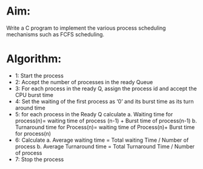 # Aim:
Write a C program to implement the various process scheduling mechanisms such as FCFS
scheduling.

# Algorithm:
- 1: Start the process
- 2: Accept the number of processes in the ready Queue
- 3: For each process in the ready Q, assign the process id and accept the CPU burst time
- 4: Set the waiting of the first process as ‘0’ and its burst time as its turn around time
- 5: for each process in the Ready Q calculate
     a. Waiting time for process(n)= waiting time of process (n-1) + Burst time of process(n-1)
     b. Turnaround time for Process(n)= waiting time of Process(n)+ Burst time for process(n)
- 6: Calculate
       a. Average waiting time = Total waiting Time / Number of process
       b. Average Turnaround time = Total Turnaround Time / Number of process
- 7: Stop the process

